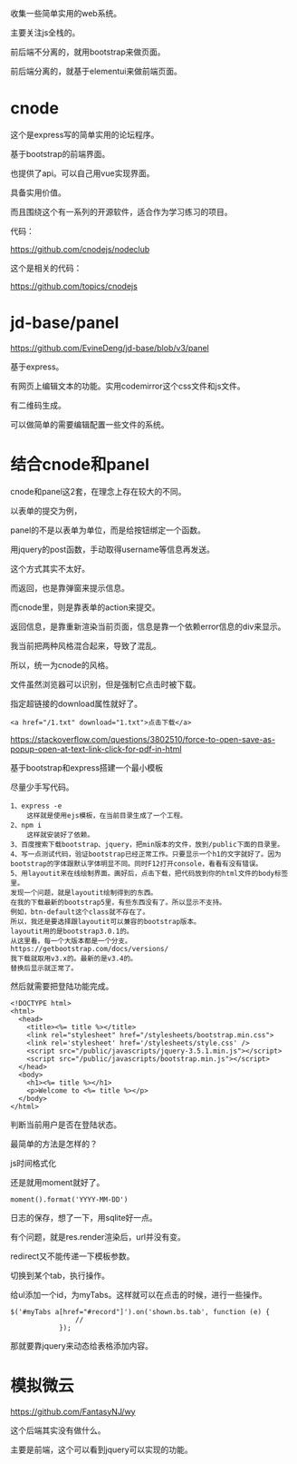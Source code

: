 收集一些简单实用的web系统。

主要关注js全栈的。

前后端不分离的，就用bootstrap来做页面。

前后端分离的，就基于elementui来做前端页面。



# cnode

这个是express写的简单实用的论坛程序。

基于bootstrap的前端界面。

也提供了api。可以自己用vue实现界面。

具备实用价值。

而且围绕这个有一系列的开源软件，适合作为学习练习的项目。

代码：

https://github.com/cnodejs/nodeclub

这个是相关的代码：

https://github.com/topics/cnodejs

# jd-base/panel

https://github.com/EvineDeng/jd-base/blob/v3/panel

基于express。

有网页上编辑文本的功能。实用codemirror这个css文件和js文件。

有二维码生成。

可以做简单的需要编辑配置一些文件的系统。



# 结合cnode和panel

cnode和panel这2套，在理念上存在较大的不同。

以表单的提交为例，

panel的不是以表单为单位，而是给按钮绑定一个函数。

用jquery的post函数，手动取得username等信息再发送。

这个方式其实不太好。

而返回，也是靠弹窗来提示信息。

而cnode里，则是靠表单的action来提交。

返回信息，是靠重新渲染当前页面，信息是靠一个依赖error信息的div来显示。



我当前把两种风格混合起来，导致了混乱。

所以，统一为cnode的风格。



文件虽然浏览器可以识别，但是强制它点击时被下载。

指定超链接的download属性就好了。

```
<a href="/1.txt" download="1.txt">点击下载</a>
```

https://stackoverflow.com/questions/3802510/force-to-open-save-as-popup-open-at-text-link-click-for-pdf-in-html







基于bootstrap和express搭建一个最小模板

尽量少手写代码。

```
1、express -e 
	这样就是使用ejs模板，在当前目录生成了一个工程。
2、npm i
	这样就安装好了依赖。
3、百度搜索下载bootstrap、jquery，把min版本的文件，放到/public下面的目录里。
4、写一点测试代码，验证bootstrap已经正常工作。只要显示一个h1的文字就好了。因为bootstrap的字体跟默认字体明显不同。同时F12打开console，看看有没有错误。
5、用layoutit来在线绘制界面。画好后，点击下载，把代码放到你的html文件的body标签里。
发现一个问题，就是layoutit绘制得到的东西。
在我的下载最新的bootstrap5里，有些东西没有了。所以显示不支持。
例如，btn-default这个class就不存在了。
所以，我还是要选择跟layoutit可以兼容的bootstrap版本。
layoutit用的是bootstrap3.0.1的。
从这里看，每一个大版本都是一个分支。
https://getbootstrap.com/docs/versions/
我下载就取用v3.x的。最新的是v3.4的。
替换后显示就正常了。
```

然后就需要把登陆功能完成。



```
<!DOCTYPE html>
<html>
  <head>
    <title><%= title %></title>
    <link rel="stylesheet" href="/stylesheets/bootstrap.min.css">
    <link rel='stylesheet' href='/stylesheets/style.css' />
    <script src="/public/javascripts/jquery-3.5.1.min.js"></script>
    <script src="/public/javascripts/bootstrap.min.js"></script>
  </head>
  <body>
    <h1><%= title %></h1>
    <p>Welcome to <%= title %></p>
  </body>
</html>
```

判断当前用户是否在登陆状态。

最简单的方法是怎样的？



js时间格式化

还是就用moment就好了。

```
moment().format('YYYY-MM-DD')
```

日志的保存，想了一下，用sqlite好一点。



有个问题，就是res.render渲染后，url并没有变。

redirect又不能传递一下模板参数。

切换到某个tab，执行操作。

给ul添加一个id，为myTabs。这样就可以在点击的时候，进行一些操作。

```
$('#myTabs a[href="#record"]').on('shown.bs.tab', function (e) {
                //
            });
```

那就要靠jquery来动态给表格添加内容。

# 模拟微云

https://github.com/FantasyNJ/wy

这个后端其实没有做什么。

主要是前端，这个可以看到jquery可以实现的功能。

